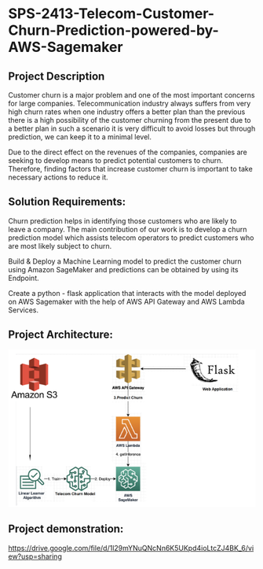 ﻿# SPS-2413-Telecom-Customer-Churn-Prediction-powered-by-AWS-Sagemaker
 
 ## Project Description
Customer churn is a major problem and one of the most important concerns for large companies.  Telecommunication industry always suffers from very high churn rates when one industry offers a better plan than the previous there is a high possibility of the customer churning from the present due to a better plan in such a scenario it is very difficult to avoid losses but through prediction, we can keep it to a minimal level.

Due to the direct effect on the revenues of the companies, companies are seeking to develop means to predict potential customers to churn. Therefore, finding factors that increase customer churn is important to take necessary actions to reduce it. 

## Solution Requirements:

Churn prediction helps in identifying those customers who are likely to leave a company. The main contribution of our work is to develop a churn prediction model which assists telecom operators to predict customers who are most likely subject to churn. 

Build & Deploy a Machine Learning model to predict the customer churn using Amazon SageMaker and predictions can be obtained by using its Endpoint.

Create a python - flask application that interacts with the model deployed on AWS Sagemaker with the help of AWS API Gateway and AWS Lambda Services.

## Project Architecture:
![image](https://github.com/SmartPracticeschool/SPS-2413-Telecom-Customer-Churn-Prediction-powered-by-AWS-Sagemaker/blob/master/Training%20Data/architecture.png)


## Project demonstration:
https://drive.google.com/file/d/1l29mYNuQNcNn6K5UKpd4ioLtcZJ4BK_6/view?usp=sharing
